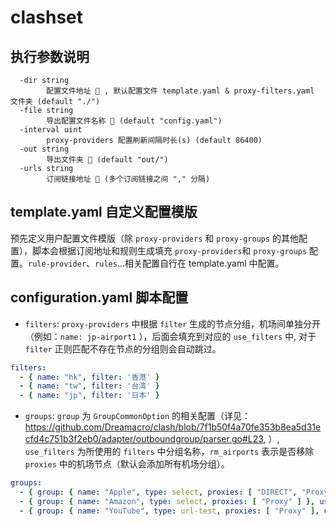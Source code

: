 # clashset

## 执行参数说明
```text
  -dir string
        配置文件地址 📁 , 默认配置文件 template.yaml & proxy-filters.yaml 文件夹 (default "./")
  -file string
        导出配置文件名称 📃 (default "config.yaml")
  -interval uint
        proxy-providers 配置刷新间隔时长(s) (default 86400)
  -out string
        导出文件夹 📁 (default "out/")
  -urls string
        订阅链接地址 🔗 (多个订阅链接之间 "," 分隔)
```


## template.yaml 自定义配置模版

预先定义用户配置文件模版（除 `proxy-providers` 和 `proxy-groups`
的其他配置），脚本会根据订阅地址和规则生成填充 `proxy-providers`和 `proxy-groups` 配置。`rule-provider`、`rules`...相关配置自行在
template.yaml 中配置。

## configuration.yaml 脚本配置

* `filters`: `proxy-providers` 中根据 `filter` 生成的节点分组，机场间单独分开（例如：`name: jp-airport1`
  ），后面会填充到对应的 `use_filters` 中,
  对于 `filter` 正则匹配不存在节点的分组则会自动跳过。

```yaml
filters:
  - { name: "hk", filter: '香港' }
  - { name: "tw", filter: '台湾' }
  - { name: "jp", filter: '日本' }
```

* `groups`: `group` 为 `GroupCommonOption`
  的相关配置（详见：https://github.com/Dreamacro/clash/blob/7f1b50f4a70fe353b8ea5d31ecfd4c751b3f2eb0/adapter/outboundgroup/parser.go#L23,
  ）, `use_filters` 为所使用的 `filters` 中分组名称，`rm_airports` 表示是否移除 `proxies` 中的机场节点（默认会添加所有机场分组）。

```yaml
groups:
  - { group: { name: "Apple", type: select, proxies: [ "DIRECT", "Proxy" ] }, use_filters: [ "us","jp" ] }
  - { group: { name: "Amazon", type: select, proxies: [ "Proxy" ] }, use_filters: [ "us","sg","hk" ] }
  - { group: { name: "YouTube", type: url-test, proxies: [ "Proxy" ], url: 'http://www.gstatic.com/generate_204', interval: 300 }, rm_airports: true }
```